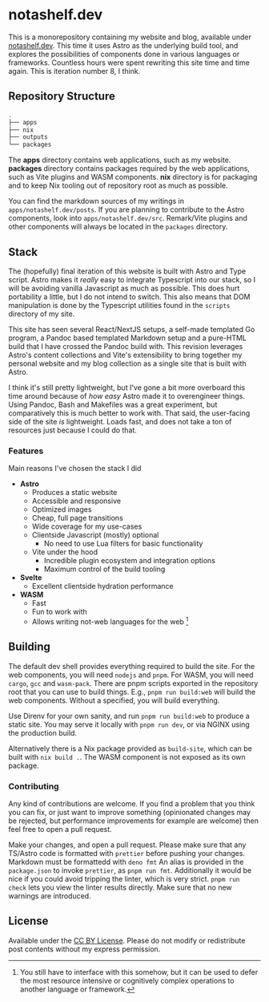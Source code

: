 # notashelf.dev

This is a monorepository containing my website and blog, available under
[notashelf.dev](https://notashelf.dev). This time it uses Astro as the
underlying build tool, and explores the possibilities of components done in
various languages or frameworks. Countless hours were spent rewriting this site
time and time again. This is iteration number 8, I think.

## Repository Structure

```bash
.
├── apps
├── nix
├── outputs
└── packages
```

The **apps** directory contains web applications, such as my website.
**packages** directory contains packages required by the web applications, such
as Vite plugins and WASM components. **nix** directory is for packaging and to
keep Nix tooling out of repository root as much as possible.

You can find the markdown sources of my writings in `apps/notashelf.dev/posts`.
If you are planning to contribute to the Astro components, look into
`apps/notashelf.dev/src`. Remark/Vite plugins and other components will always
be located in the `packages` directory.

## Stack

The (hopefully) final iteration of this website is built with Astro and Type
script. Astro makes it _really_ easy to integrate Typescript into our stack, so
I will be avoiding vanilla Javascript as much as possible. This does hurt
portability a little, but I do not intend to switch. This also means that DOM
manipulation is done by the Typescript utilities found in the `scripts`
directory of my site.

This site has seen several React/NextJS setups, a self-made templated Go
program, a Pandoc based templated Markdown setup and a pure-HTML build that I
have crossed the Pandoc build with. This revision leverages Astro's content
collections and Vite's extensibility to bring together my personal website and
my blog collection as a single site that is built with Astro.

I think it's still pretty lightweight, but I've gone a bit more overboard this
time around because of _how easy_ Astro made it to overengineer things. Using
Pandoc, Bash and Makefiles was a great experiment, but comparatively this is
much better to work with. That said, the user-facing side of the site _is_
lightweight. Loads fast, and does not take a ton of resources just because I
could do that.

### Features

Main reasons I've chosen the stack I did

- **Astro**
  - Produces a static website
  - Accessible and responsive
  - Optimized images
  - Cheap, full page transitions
  - Wide coverage for my use-cases
  - Clientside Javascript (mostly) optional
    - No need to use Lua filters for basic functionality
  - Vite under the hood
    - Incredible plugin ecosystem and integration options
    - Maximum control of the build tooling
- **Svelte**
  - Excellent clientside hydration performance
- **WASM**
  - Fast
  - Fun to work with
  - Allows writing not-web languages for the web [^1]

[^1]: You still have to interface with this somehow, but it can be used to defer
    the most resource intensive or cognitively complex operations to another
    language or framework.

## Building

The default dev shell provides everything required to build the site. For the
web components, you will need `nodejs` and `pnpm`. For WASM, you will need
`cargo`, `gcc` and `wasm-pack`. There are pnpm scripts exported in the
repository root that you can use to build things. E.g., `pnpm run build:web`
will build the web components. Without a specified, you will build everything.

Use Direnv for your own sanity, and run `pnpm run build:web` to produce a static
site. You may serve it locally with `pnpm run dev`, or via NGINX using the
production build.

Alternatively there is a Nix package provided as `build-site`, which can be
built with `nix build .`. The WASM component is not exposed as its own package.

### Contributing

Any kind of contributions are welcome. If you find a problem that you think you
can fix, or just want to improve something (opinionated changes may be rejected,
but performance improvements for example are welcome) then feel free to open a
pull request.

Make your changes, and open a pull request. Please make sure that any TS/Astro
code is formatted with `prettier` before pushing your changes. Markdown must be
formattedd with `deno fmt` An alias is provided in the `package.json` to invoke
`prettier`, as `pnpm run fmt`. Additionally it would be nice if you could avoid
tripping the linter, which is very strict. `pnpm run check` lets you view the
linter results directly. Make sure that no new warnings are introduced.

## License

Available under the [CC BY License](./LICENSE). Please do not modify or
redistribute post contents without my express permission.
